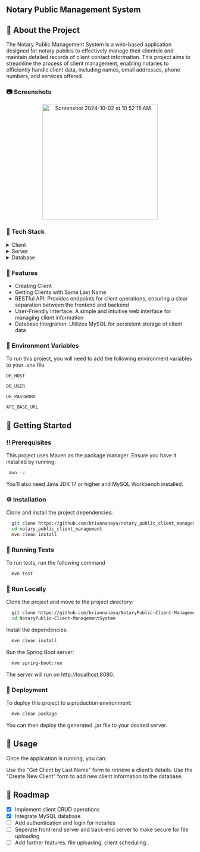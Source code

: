 ## Notary Public Management System

<!-- About the Project -->
## :star2: About the Project

The Notary Public Management System is a web-based application designed for notary publics to effectively manage their clientele and maintain detailed records of client contact information. This project aims to streamline the process of client management, enabling notaries to efficiently handle client data, including names, email addresses, phone numbers, and services offered.

<!-- Screenshots -->
### :camera: Screenshots

<div align="center"> 
   <img width="310" alt="Screenshot 2024-10-02 at 10 52 15 AM" src="https://github.com/user-attachments/assets/2a006610-1b59-4dc1-ab4a-c61836280fba">
</div>


<!-- TechStack -->
### :space_invader: Tech Stack

<details>
  <summary>Client</summary>
  <ul>
    <li><a href="https://www.openjfx.io/">JavaFX</a></li>
    <li><a href="https://developer.mozilla.org/en-US/docs/Web/HTML">HTML</a></li>
    <li><a href="https://developer.mozilla.org/en-US/docs/Web/CSS">CSS</a></li>
    <li><a href="https://developer.mozilla.org/en-US/docs/Web/JavaScript">JavaScript</a></li>
  </ul>
</details>

<details>
  <summary>Server</summary>
  <ul>
    <li><a href="https://spring.io/projects/spring-boot">Spring Boot</a></li>
  </ul>
</details>

<details>
<summary>Database</summary>
  <ul>
    <li><a href="https://www.mysql.com/">MySQL</a></li>
    <li><a href="https://www.mysql.com/products/workbench/">MySQL Workbench</a></li>
  </ul>
</details>

<!-- Features -->
### :dart: Features

- Creating Client
- Getting Clients with Same Last Name
- RESTful API: Provides endpoints for client operations, ensuring a clear separation between the frontend and backend
- User-Friendly Interface: A simple and intuitive web interface for managing client information
- Database Integration: Utilizes MySQL for persistent storage of client data



<!-- Env Variables -->
### :key: Environment Variables

To run this project, you will need to add the following environment variables to your .env file

`DB_HOST`

`DB_USER`

`DB_PASSWORD`

`API_BASE_URL`

<!-- Getting Started -->
## 	:toolbox: Getting Started

<!-- Prerequisites -->
### :bangbang: Prerequisites

This project uses Maven as the package manager. Ensure you have it installed by running:

```bash
 mvn -v
```
You'll also need Java JDK 17 or higher and MySQL Workbench installed.

<!-- Installation -->
### :gear: Installation

Clone and install the project dependencies:

```bash
  git clone https://github.com/briannanaya/notary_public_client_management.git
  cd notary_public_client_management
  mvn clean install
```
   
<!-- Running Tests -->
### :test_tube: Running Tests

To run tests, run the following command

```bash
  mvn test
```

<!-- Run Locally -->
### :running: Run Locally

Clone the project and move to the project directory:

```bash
  git clone https://github.com/briannanaya/NotaryPublic-Client-ManagementSystem.git
  cd NotaryPublic-Client-ManagementSystem
```

Install the dependencies:

```bash
  mvn clean install
```

Run the Spring Boot server:

```bash
  mvn spring-boot:run
```
The server will run on http://localhost:8080.


<!-- Deployment -->
### :triangular_flag_on_post: Deployment

To deploy this project to a production environment:

```bash
  mvn clean package
```
You can then deploy the generated .jar file to your desired server.

<!-- Usage -->
## :eyes: Usage

Once the application is running, you can:

Use the "Get Client by Last Name" form to retrieve a client’s details.
Use the "Create New Client" form to add new client information to the database.

<!-- Roadmap -->
## :compass: Roadmap

* [x] Implement client CRUD operations
* [x] Integrate MySQL database
* [ ] Add authentication and login for notaries
* [ ] Seperate front-end server and back-end server to make secure for file uploading
* [ ] Add further features: file uploading, client scheduling..
